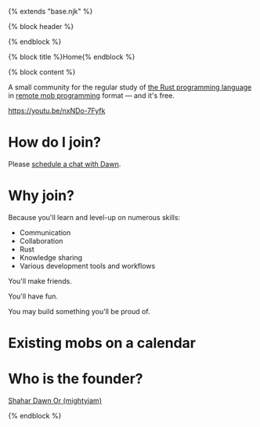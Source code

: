 {% extends "base.njk" %}

{% block header %}
<link href='https://cdn.jsdelivr.net/npm/fullcalendar@5.11.0/main.min.css' rel='stylesheet' />
<script src='https://cdn.jsdelivr.net/npm/fullcalendar@5.11.0/main.min.js'></script>
<script>
  window.__events = {{ data.events | safe }}
</script>
<script defer src='/index.js'></script>
{% endblock %}

{% block title %}Home{% endblock %}

{% block content %}

A small community for the regular study of [the Rust programming language][rust] in [remote mob programming] format — and it's free.

https://youtu.be/nxNDo-7Fyfk

# How do I join?

Please [schedule a chat with Dawn][schedule].

# Why join?

Because you'll learn and level-up on numerous skills:

- Communication
- Collaboration
- Rust
- Knowledge sharing
- Various development tools and workflows

You'll make friends.

You'll have fun.

You may build something you'll be proud of.

# Existing mobs on a calendar

<div id='calendar'></div>

# Who is the founder?

[Shahar Dawn Or (mightyiam)][mightyiam]

[schedule]: https://calendly.com/mightyiam
[rust]: https://www.rust-lang.org/
[remote mob programming]: https://remotemobprogramming.org/
[mightyiam]: https://github.com/mightyiam
[calendar]: https://calendar.google.com/calendar/u/0/embed?src=e7v8tv7rcfmp1mde6l8dhk9uts@group.calendar.google.com&mode=week&showTabs=0
[timezones]: https://en.wikipedia.org/wiki/List_of_tz_database_time_zones

{% endblock %}
